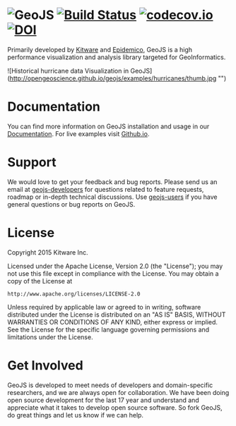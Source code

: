 ![GeoJS](http://opengeoscience.github.io/geojs/images/logo_256.png)
[![Build Status](https://travis-ci.org/OpenGeoscience/geojs.svg?branch=master)](https://travis-ci.org/OpenGeoscience/geojs) [![codecov.io](https://codecov.io/github/OpenGeoscience/geojs/coverage.svg?branch=master)](https://codecov.io/github/OpenGeoscience/geojs?branch=master) [![DOI](https://zenodo.org/badge/doi/10.5281/zenodo.15459.svg)](http://dx.doi.org/10.5281/zenodo.15459)
=======
Primarily developed by [Kitware](http://www.kitware.com) and
[Epidemico](http://epidemico.com/), GeoJS is a high performance
visualization and analysis library targeted for GeoInformatics.

![Historical hurricane data Visualization in GeoJS]
(http://opengeoscience.github.io/geojs/examples/hurricanes/thumb.jpg "")

Documentation
==============
You can find more information on GeoJS installation and usage in our [Documentation](http://geojs.readthedocs.org/en/latest/index.html).
For live examples visit [Github.io](http://opengeoscience.github.io/geojs/examples/index.html).

Support
==============
We would love to get your feedback and bug reports. Please send us an email at
[geojs-developers](http://public.kitware.com/mailman/listinfo/geojs-developers)
for questions related to feature requests, roadmap or in-depth
technical discussions. Use [geojs-users](http://public.kitware.com/mailman/listinfo/geojs-users)
if you have general questions or bug reports on GeoJS.

License
============
Copyright 2015 Kitware Inc.

Licensed under the Apache License, Version 2.0 (the "License");
you may not use this file except in compliance with the License.
You may obtain a copy of the License at

    http://www.apache.org/licenses/LICENSE-2.0

Unless required by applicable law or agreed to in writing, software
distributed under the License is distributed on an "AS IS" BASIS,
WITHOUT WARRANTIES OR CONDITIONS OF ANY KIND, either express or implied.
See the License for the specific language governing permissions and
limitations under the License.

Get Involved
============
GeoJS is developed to meet needs of developers and domain-specific researchers,
and we are always open for collaboration. We have been doing open source development
for the last 17 year and understand and appreciate what it takes to develop open
source software. So fork GeoJS, do great things and let us know if we can help.
